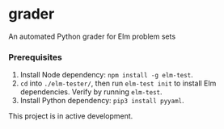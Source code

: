 # grader

An automated Python grader for Elm problem sets

### Prerequisites

1. Install Node dependency: `npm install -g elm-test`.
2. `cd` into `./elm-tester/`, then run `elm-test init` to install Elm dependencies. Verify by running `elm-test`.
3. Install Python dependency: `pip3 install pyyaml`.

This project is in active development.
